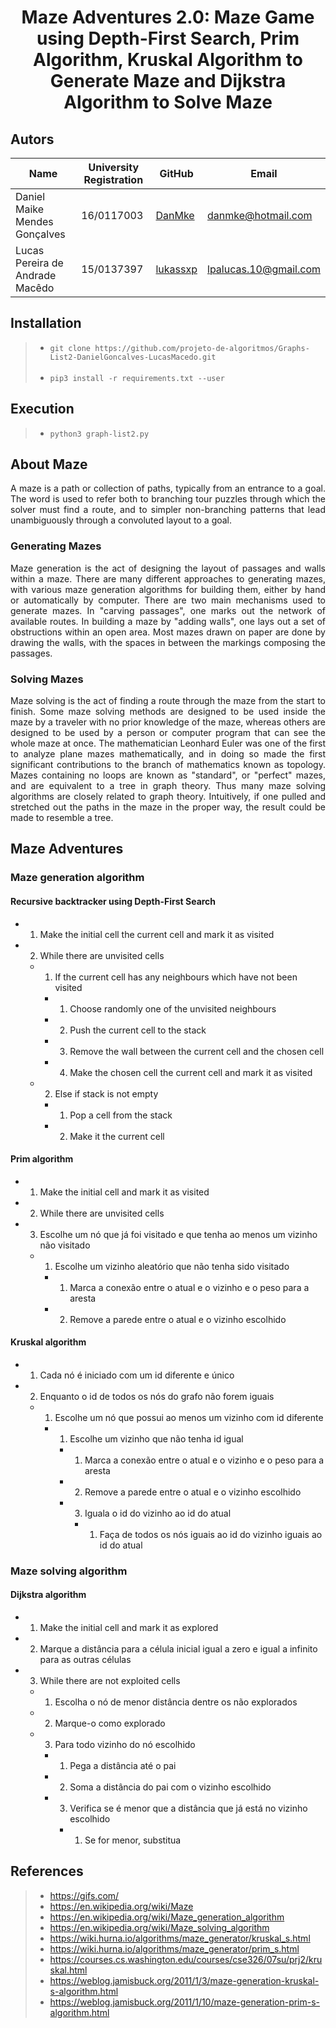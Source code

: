 # <p align="center">Maze Adventures 2.0: Maze Game using Depth-First Search, Prim Algorithm, Kruskal Algorithm to Generate Maze and Dijkstra Algorithm to Solve Maze </p>

## Autors

| Name  | University Registration  | GitHub | Email |
|---|---|---|---|
| Daniel Maike Mendes Gonçalves  | 16/0117003  | [DanMke](https://github.com/DanMke) | danmke@hotmail.com |
| Lucas Pereira de Andrade Macêdo  | 15/0137397  | [lukassxp](https://github.com/lukassxp) | lpalucas.10@gmail.com |

## Installation

> * ``` git clone https://github.com/projeto-de-algoritmos/Graphs-List2-DanielGoncalves-LucasMacedo.git ``` <br> <br>
> * ``` pip3 install -r requirements.txt --user ```

## Execution

> * ``` python3 graph-list2.py ```

## About Maze

<p align="justify"> A maze is a path or collection of paths, typically from an entrance to a goal. 
The word is used to refer both to branching tour puzzles through which the solver must find a route, 
and to simpler non-branching patterns that lead unambiguously through a convoluted layout to a goal. </p>

### Generating Mazes

<p align="justify"> Maze generation is the act of designing the layout of passages and walls within a maze. 
There are many different approaches to generating mazes, with various maze generation algorithms for building them, 
either by hand or automatically by computer.
There are two main mechanisms used to generate mazes. 
In "carving passages", one marks out the network of available routes. In building a maze by "adding walls", 
one lays out a set of obstructions within an open area. Most mazes drawn on paper are done by drawing the walls, 
with the spaces in between the markings composing the passages. </p>

### Solving Mazes

<p align="justify"> Maze solving is the act of finding a route through the maze from the start to finish. 
Some maze solving methods are designed to be used inside the maze by a traveler with no prior knowledge of the maze, 
whereas others are designed to be used by a person or computer program that can see the whole maze at once.
The mathematician Leonhard Euler was one of the first to analyze plane mazes mathematically, 
and in doing so made the first significant contributions to the branch of mathematics known as topology.
Mazes containing no loops are known as "standard", or "perfect" mazes, and are equivalent to a tree in graph theory. 
Thus many maze solving algorithms are closely related to graph theory. Intuitively, 
if one pulled and stretched out the paths in the maze in the proper way, the result could be made to resemble a tree. </p>

## Maze Adventures

### Maze generation algorithm

#### Recursive backtracker using Depth-First Search

- 1. Make the initial cell the current cell and mark it as visited <br>
- 2. While there are unvisited cells <br>
    - 1. If the current cell has any neighbours which have not been visited <br>
        - 1. Choose randomly one of the unvisited neighbours <br>
        - 2. Push the current cell to the stack <br>
        - 3. Remove the wall between the current cell and the chosen cell <br>
        - 4. Make the chosen cell the current cell and mark it as visited <br>
    - 2. Else if stack is not empty <br>
        - 1. Pop a cell from the stack <br>
        - 2. Make it the current cell <br>

#### Prim algorithm

- 1. Make the initial cell and mark it as visited <br>
- 2. While there are unvisited cells <br>
- 3. Escolhe um nó que já foi visitado e que tenha ao menos um vizinho não visitado <br>
    - 1. Escolhe um vizinho aleatório que não tenha sido visitado <br>
        - 1. Marca a conexão entre o atual e o vizinho e o peso para a aresta
        - 2. Remove a parede entre o atual e o vizinho escolhido

#### Kruskal algorithm

- 1. Cada nó é iniciado com um id diferente e único <br>
- 2. Enquanto o id de todos os nós do grafo não forem iguais <br>
    - 1. Escolhe um nó que possui ao menos um vizinho com id diferente <br>
        - 1. Escolhe um vizinho que não tenha id igual <br>
            - 1. Marca a conexão entre o atual e o vizinho e o peso para a aresta <br>
            - 2. Remove a parede entre o atual e o vizinho escolhido <br>
            - 3. Iguala o id do vizinho ao id do atual <br>
                - 1. Faça de todos os nós iguais ao id do vizinho iguais ao id do atual <br>

### Maze solving algorithm

#### Dijkstra algorithm

- 1. Make the initial cell and mark it as explored <br>
- 2. Marque a distância para a célula inicial igual a zero e igual a infinito para as outras células
- 3. While there are not exploited cells <br>
    - 1. Escolha o nó de menor distância dentre os não explorados <br>
    - 2. Marque-o como explorado <br>
    - 3. Para todo vizinho do nó escolhido <br>
        - 1. Pega a distância até o pai <br>
        - 2. Soma a distância do pai com o vizinho escolhido <br>
        - 3. Verifica se é menor que a distância que já está no vizinho escolhido <br>
            - 1. Se for menor, substitua <br>

## References

> * https://gifs.com/ <br>
> * https://en.wikipedia.org/wiki/Maze <br>
> * https://en.wikipedia.org/wiki/Maze_generation_algorithm <br>
> * https://en.wikipedia.org/wiki/Maze_solving_algorithm <br>
> * https://wiki.hurna.io/algorithms/maze_generator/kruskal_s.html <br>
> * https://wiki.hurna.io/algorithms/maze_generator/prim_s.html <br>
> * https://courses.cs.washington.edu/courses/cse326/07su/prj2/kruskal.html <br>
> * https://weblog.jamisbuck.org/2011/1/3/maze-generation-kruskal-s-algorithm.html <br>
> * https://weblog.jamisbuck.org/2011/1/10/maze-generation-prim-s-algorithm.html
